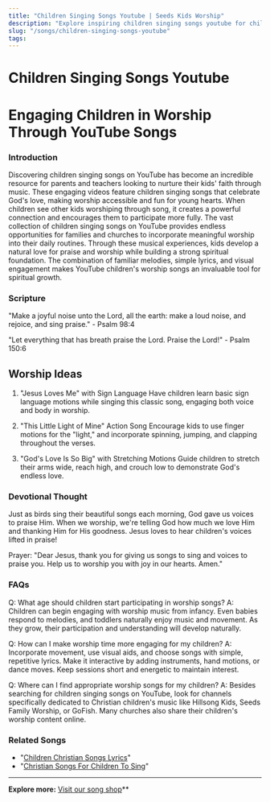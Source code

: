 ```yaml
---
title: "Children Singing Songs Youtube | Seeds Kids Worship"
description: "Explore inspiring children singing songs youtube for children's worship and faith development. Biblical music resources for families and ministry."
slug: "/songs/children-singing-songs-youtube"
tags:
---
```


# Children Singing Songs Youtube

# Engaging Children in Worship Through YouTube Songs

### Introduction
Discovering children singing songs on YouTube has become an incredible resource for parents and teachers looking to nurture their kids' faith through music. These engaging videos feature children singing songs that celebrate God's love, making worship accessible and fun for young hearts. When children see other kids worshiping through song, it creates a powerful connection and encourages them to participate more fully. The vast collection of children singing songs on YouTube provides endless opportunities for families and churches to incorporate meaningful worship into their daily routines. Through these musical experiences, kids develop a natural love for praise and worship while building a strong spiritual foundation. The combination of familiar melodies, simple lyrics, and visual engagement makes YouTube children's worship songs an invaluable tool for spiritual growth.

### Scripture
"Make a joyful noise unto the Lord, all the earth: make a loud noise, and rejoice, and sing praise." - Psalm 98:4

"Let everything that has breath praise the Lord. Praise the Lord!" - Psalm 150:6

## Worship Ideas
1. "Jesus Loves Me" with Sign Language
Have children learn basic sign language motions while singing this classic song, engaging both voice and body in worship.

2. "This Little Light of Mine" Action Song
Encourage kids to use finger motions for the "light," and incorporate spinning, jumping, and clapping throughout the verses.

3. "God's Love Is So Big" with Stretching Motions
Guide children to stretch their arms wide, reach high, and crouch low to demonstrate God's endless love.

### Devotional Thought
Just as birds sing their beautiful songs each morning, God gave us voices to praise Him. When we worship, we're telling God how much we love Him and thanking Him for His goodness. Jesus loves to hear children's voices lifted in praise!

Prayer: "Dear Jesus, thank you for giving us songs to sing and voices to praise you. Help us to worship you with joy in our hearts. Amen."

### FAQs
Q: What age should children start participating in worship songs?
A: Children can begin engaging with worship music from infancy. Even babies respond to melodies, and toddlers naturally enjoy music and movement. As they grow, their participation and understanding will develop naturally.

Q: How can I make worship time more engaging for my children?
A: Incorporate movement, use visual aids, and choose songs with simple, repetitive lyrics. Make it interactive by adding instruments, hand motions, or dance moves. Keep sessions short and energetic to maintain interest.

Q: Where can I find appropriate worship songs for my children?
A: Besides searching for children singing songs on YouTube, look for channels specifically dedicated to Christian children's music like Hillsong Kids, Seeds Family Worship, or GoFish. Many churches also share their children's worship content online.

### Related Songs

- "[Children Christian Songs Lyrics](/songs/children-christian-songs-lyrics/)"
- "[Christian Songs For Children To Sing](/songs/christian-songs-for-children-to-sing/)"

---

**Explore more:** [Visit our song shop](https://seedskidsworship.com/shop)**

<!-- Schema Markup -->
<script type="application/ld+json">
{
  "@context": "https://schema.org",
  "@type": "MusicRecording",
  "name": "Children Singing Songs Youtube",
  "byArtist": {
    "@type": "MusicGroup",
    "name": "Seeds Kids Worship"
  },
  "isFamilyFriendly": true,
  "url": "https://seedskidsworship.com/songs/children-singing-songs-youtube/"
}
</script>